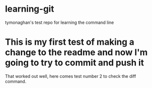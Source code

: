 # learning-git
tymonaghan's test repo for learning the command line

This is my first test of making a change to the readme and now I'm going to try to commit and push it
===
That worked out well, here comes test number 2 to check the diff command.